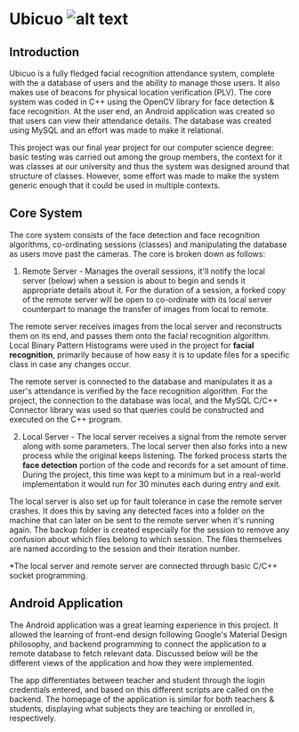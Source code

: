 # Ubicuo ![alt text](https://github.com/zain-ak/ubicuo/logo.png "Ubicuo Logo")


## Introduction
Ubicuo is a fully fledged facial recognition attendance system, complete with the a database of users and the ability to manage those users. It also makes use of beacons for physical location verification (PLV). The core system was coded in C++ using the OpenCV library for face detection & face recognition. At the user end, an Android application was created so that users can view their attendance details. The database was created using MySQL and an effort was made to make it relational.

This project was our final year project for our computer science degree: basic testing was carried out among the group members, the context for it was classes at our university and thus the system was designed around that structure of classes. However, some effort was made to make the system generic enough that it could be used in multiple contexts.

## Core System
The core system consists of the face detection and face recognition algorithms, co-ordinating sessions (classes) and manipulating the database as users move past the cameras. The core is broken down as follows:

  1. Remote Server - Manages the overall sessions, it'll notify the local server (below) when a session is about to begin and sends it appropriate details about it. For the duration of a session, a forked copy of the remote server will be open to co-ordinate with its local server counterpart to manage the transfer of images from local to remote.
  
  The remote server receives images from the local server and reconstructs them on its end, and passes them onto the facial recognition algorithm. Local Binary Pattern Histograms were used in the project for **facial recognition**, primarily because of how easy it is to update files for a specific class in case any changes occur.
  
  The remote server is connected to the database and manipulates it as a user's attendance is verified by the face recognition algorithm. For the project, the connection to the database was local, and the MySQL C/C++ Connector library was used so that queries could be constructed and executed on the C++ program.
  
  2. Local Server - The local server receives a signal from the remote server along with some parameters. The local server then also forks into a new process while the original keeps listening. The forked process starts the **face detection** portion of the code and records for a set amount of time. During the project, this time was kept to a minimum but in a real-world implementation it would run for 30 minutes each during entry and exit.
  
  The local server is also set up for fault tolerance in case the remote server crashes. It does this by saving any detected faces into a folder on the machine that can later on be sent to the remote server when it's running again. The backup folder is created especially for the session to remove any confusion about which files belong to which session. The files themselves are named according to the session and their iteration number.
  
  *The local server and remote server are connected through basic C/C++ socket programming.
  
## Android Application
The Android application was a great learning experience in this project. It allowed the learning of front-end design following Google's Material Design philosophy, and backend programming to connect the application to a remote database to fetch relevant data. Discussed below will be the different views of the application and how they were implemented.

The app differentiates between teacher and student through the login credentials entered, and based on this different scripts are called on the backend. The homepage of the application is similar for both teachers & students, displaying what subjects they are teaching or enrolled in, respectively.


  
